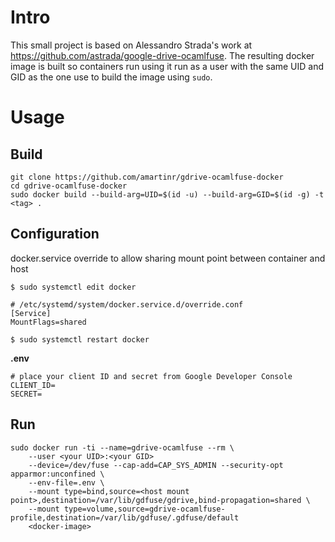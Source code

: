 # Intro
This small project is based on Alessandro Strada's work at https://github.com/astrada/google-drive-ocamlfuse. The resulting docker image is built so containers run using it run as a user with the same UID and GID as the one use to build the image using `sudo`.

# Usage
## Build
    git clone https://github.com/amartinr/gdrive-ocamlfuse-docker
    cd gdrive-ocamlfuse-docker
    sudo docker build --build-arg=UID=$(id -u) --build-arg=GID=$(id -g) -t <tag> .

## Configuration

docker.service override to allow sharing mount point between container and host

    $ sudo systemctl edit docker

    # /etc/systemd/system/docker.service.d/override.conf
    [Service]
    MountFlags=shared

    $ sudo systemctl restart docker

**.env**

    # place your client ID and secret from Google Developer Console
    CLIENT_ID=
    SECRET=

## Run
    sudo docker run -ti --name=gdrive-ocamlfuse --rm \
        --user <your UID>:<your GID>
        --device=/dev/fuse --cap-add=CAP_SYS_ADMIN --security-opt apparmor:unconfined \
        --env-file=.env \
        --mount type=bind,source=<host mount point>,destination=/var/lib/gdfuse/gdrive,bind-propagation=shared \
        --mount type=volume,source=gdrive-ocamlfuse-profile,destination=/var/lib/gdfuse/.gdfuse/default
        <docker-image>
